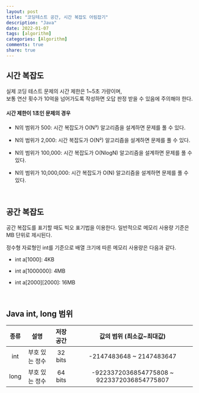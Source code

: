 ```yaml
---
layout: post  
title: "코딩테스트 공간, 시간 복잡도 어림잡기"    
description: "Java"  
date: 2022-01-07  
tags: [algorithm]  
categories: [Algorithm]  
comments: true  
share: true  
---
```



## 시간 복잡도
실제 코딩 테스트 문제의 시간 제한은 1~5초 가량이며,      
보통 연산 횟수가 10억을 넘어가도록 작성하면 오답 판정 받을 수 있음에 주의해야 한다.     
 

#### 시간 제한이 1초인 문제의 경우

- N의 범위가 500: 시간 복잡도가 O(N³) 알고리즘을 설계하면 문제를 풀 수 있다.

- N의 범위가 2,000: 시간 복잡도가 O(N²) 알고리즘을 설계하면 문제를 풀 수 있다.

- N의 범위가 100,000: 시간 복잡도가 O(NlogN) 알고리즘을 설계하면 문제를 풀 수 있다.

- N의 범위가 10,000,000: 시간 복잡도가 O(N) 알고리즘을 설계하면 문제를 풀 수 있다.


<br />


## 공간 복잡도 
공간 복잡도를 표기할 때도 빅오 표기법을 이용한다. 일반적으로 메모리 사용량 기준은 MB 단위로 제시된다.     

정수형 자료형인 int를 기준으로 배열 크기에 따른 메모리 사용량은 다음과 같다.  


- int a[1000]: 4KB

- int a[1000000]: 4MB

- int a[2000][2000]: 16MB

 


<br />

## Java int, long 범위

|종류|설명|저장 공간|값의 범위 (최소값~최대값)|
|:---:|:---:|:---:|:---:|
|int|부호 있는 정수|32 bits|-2147483648 ~ 2147483647|
|long|부호 있는 정수|64 bits|-9223372036854775808 ~ 9223372036854775807|





























